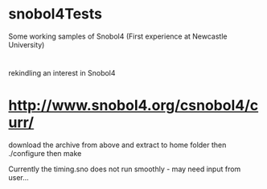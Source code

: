 # snobol4Tests
Some working samples of Snobol4 (First experience at Newcastle University)
#
rekindling an interest in Snobol4 

# http://www.snobol4.org/csnobol4/curr/

download the archive from above and extract to home folder
then ./configure
then make

Currently the timing.sno does not run smoothly - may need input from user...

